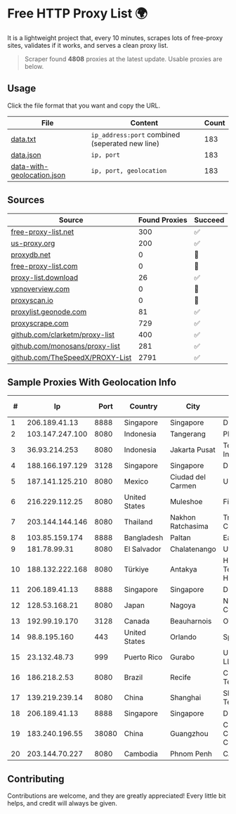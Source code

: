 
# Free HTTP Proxy List 🌍

It is a lightweight project that, every 10 minutes, scrapes lots of free-proxy sites, validates if it works, and serves a clean proxy list.


> Scraper found **4808** proxies at the latest update. Usable proxies are below.

## Usage

Click the file format that you want and copy the URL.


|File|Content|Count|
|----|-------|-----|
|[data.txt](https://raw.githubusercontent.com/themiralay/Proxy-List-World/master/data.txt)|`ip_address:port` combined (seperated new line)|183|
|[data.json](https://raw.githubusercontent.com/themiralay/Proxy-List-World/master/data.json)|`ip, port`|183|
|[data-with-geolocation.json](https://raw.githubusercontent.com/themiralay/Proxy-List-World/master/data-with-geolocation.json)|`ip, port, geolocation`|183|

## Sources

|Source|Found Proxies|Succeed|
|------|-------------|-------|
|[free-proxy-list.net](https://free-proxy-list.net)|300|✅|
|[us-proxy.org](https://www.us-proxy.org)|200|✅|
|[proxydb.net](http://proxydb.net)|0|🚫|
|[free-proxy-list.com](https://free-proxy-list.com/?page=&port=&type%5B%5D=http&type%5B%5D=https&up_time=0&search=Search)|0|🚫|
|[proxy-list.download](https://www.proxy-list.download/HTTP)|26|✅|
|[vpnoverview.com](https://vpnoverview.com/privacy/anonymous-browsing/free-proxy-servers)|0|🚫|
|[proxyscan.io](https://www.proxyscan.io)|0|🚫|
|[proxylist.geonode.com](https://proxylist.geonode.com/api/proxy-list?limit=300&page=1&sort_by=lastChecked&sort_type=desc&protocols=http,https)|81|✅|
|[proxyscrape.com](https://api.proxyscrape.com/v2/?request=displayproxies&protocol=http&timeout=10000&country=all&ssl=all&anonymity=all)|729|✅|
|[github.com/clarketm/proxy-list](https://raw.githubusercontent.com/clarketm/proxy-list/master/proxy-list-raw.txt)|400|✅|
|[github.com/monosans/proxy-list](https://raw.githubusercontent.com/monosans/proxy-list/main/proxies/http.txt)|281|✅|
|[github.com/TheSpeedX/PROXY-List](https://raw.githubusercontent.com/TheSpeedX/PROXY-List/master/http.txt)|2791|✅|


## Sample Proxies With Geolocation Info

|#|Ip|Port|Country|City|Internet Service Provider|
|-|--|----|-------|----|-------------------------|
|1|206.189.41.13|8888|Singapore|Singapore|DigitalOcean, LLC|
|2|103.147.247.100|8080|Indonesia|Tangerang|PLBNET|
|3|36.93.214.253|8080|Indonesia|Jakarta Pusat|Telekomunikasi Indonesia|
|4|188.166.197.129|3128|Singapore|Singapore|DigitalOcean, LLC|
|5|187.141.125.210|8080|Mexico|Ciudad del Carmen|Uninet S.A. de C.V.|
|6|216.229.112.25|8080|United States|Muleshoe|Five Area Systems, LLC|
|7|203.144.144.146|8080|Thailand|Nakhon Ratchasima|True Internet Corporation CO. Ltd.|
|8|103.85.159.174|8888|Bangladesh|Paltan|EarthTelecommunication|
|9|181.78.99.31|8080|El Salvador|Chalatenango|Ufinet Panama S.A.|
|10|188.132.222.168|8080|Türkiye|Antakya|High Speed Telekomunikasyon ve Hab. Hiz. Ltd. Sti.|
|11|206.189.41.13|8888|Singapore|Singapore|DigitalOcean, LLC|
|12|128.53.168.21|8080|Japan|Nagoya|NTT PC Communications, Inc.|
|13|192.99.19.170|3128|Canada|Beauharnois|OVH SAS|
|14|98.8.195.160|443|United States|Orlando|Spectrum|
|15|23.132.48.73|999|Puerto Rico|Gurabo|Urban Wifi Networks LLC|
|16|186.218.2.53|8080|Brazil|Recife|Claro NXT Telecomunicacoes Ltda|
|17|139.219.239.14|8080|China|Shanghai|Shanghai Blue Cloud Technology Co., Ltd|
|18|206.189.41.13|8888|Singapore|Singapore|DigitalOcean, LLC|
|19|183.240.196.55|38080|China|Guangzhou|China Mobile Communications Corporation|
|20|203.144.70.227|8080|Cambodia|Phnom Penh|CAMGSM Company Ltd|



## Contributing

Contributions are welcome, and they are greatly appreciated! Every
little bit helps, and credit will always be given.

